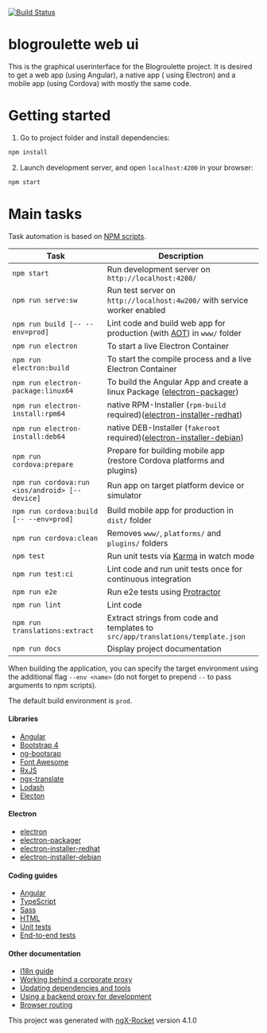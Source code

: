 [![Build Status](https://travis-ci.org/blogroulette/frontend-angular.svg?branch=master)](https://travis-ci.org/blogroulette/frontend-angular)

# blogroulette web ui

This is the graphical userinterface for the Blogroulette project.
It is desired to get a web app (using Angular), a native app ( using Electron) and a mobile app (using Cordova) with mostly the same code.

# Getting started

1. Go to project folder and install dependencies:
 ```sh
 npm install
 ```

2. Launch development server, and open `localhost:4200` in your browser:
 ```sh
 npm start
 ```

# Main tasks

Task automation is based on [NPM scripts](https://docs.npmjs.com/misc/scripts).

Task                            | Description
--------------------------------|--------------------------------------------------------------------------------------
`npm start`                     | Run development server on `http://localhost:4200/`
`npm run serve:sw`              | Run test server on `http://localhost:4w200/` with service worker enabled
`npm run build [-- --env=prod]` | Lint code and build web app for production (with [AOT](https://angular.io/guide/aot-compiler)) in `www/` folder
`npm run electron`		| To start a live Electron Container
`npm run electron:build`	| To start the compile process and a live Electron Container
`npm run electron-package:linux64` | To build the Angular App and create a linux Package ([electron-packager](https://github.com/electron-userland/electron-packager))
`npm run electron-install:rpm64` | native RPM-Installer (`rpm-build` required)([electron-installer-redhat](https://github.com/unindented/electron-installer-redhat))
`npm run electron-install:deb64` | native DEB-Installer (`fakeroot` required)([electron-installer-debian](https://github.com/unindented/electron-installer-debian))
`npm run cordova:prepare`       | Prepare for building mobile app (restore Cordova platforms and plugins)
`npm run cordova:run <ios/android> [--device]` | Run app on target platform device or simulator
`npm run cordova:build [-- --env=prod]`        | Build mobile app for production in `dist/` folder
`npm run cordova:clean`         | Removes `www/`, `platforms/` and `plugins/` folders
`npm test`                      | Run unit tests via [Karma](https://karma-runner.github.io) in watch mode
`npm run test:ci`               | Lint code and run unit tests once for continuous integration
`npm run e2e`                   | Run e2e tests using [Protractor](http://www.protractortest.org)
`npm run lint`                  | Lint code
`npm run translations:extract`  | Extract strings from code and templates to `src/app/translations/template.json`
`npm run docs`                  | Display project documentation

When building the application, you can specify the target environment using the additional flag `--env <name>` (do not
forget to prepend `--` to pass arguments to npm scripts).

The default build environment is `prod`.

#### Libraries

- [Angular](https://angular.io)
- [Bootstrap 4](https://getbootstrap.com)
- [ng-bootsrap](https://ng-bootstrap.github.io/)
- [Font Awesome](http://fontawesome.io)
- [RxJS](http://reactivex.io/rxjs)
- [ngx-translate](https://github.com/ngx-translate/core)
- [Lodash](https://lodash.com)
- [Electon](https://electronjs.org/)

#### Electron

- [electron](https://electronjs.org/)
- [electron-packager](https://github.com/electron-userland/electron-packager)
- [electron-installer-redhat](https://github.com/unindented/electron-installer-redhat)
- [electron-installer-debian](https://github.com/unindented/electron-installer-debian)

#### Coding guides

- [Angular](docs/coding-guides/angular.md)
- [TypeScript](docs/coding-guides/typescript.md)
- [Sass](docs/coding-guides/sass.md)
- [HTML](docs/coding-guides/html.md)
- [Unit tests](docs/coding-guides/unit-tests.md)
- [End-to-end tests](docs/coding-guides/e2e-tests.md)

#### Other documentation

- [I18n guide](docs/i18n.md)
- [Working behind a corporate proxy](docs/corporate-proxy.md)
- [Updating dependencies and tools](docs/updating.md)
- [Using a backend proxy for development](docs/backend-proxy.md)
- [Browser routing](docs/routing.md)

This project was generated with [ngX-Rocket](https://github.com/ngx-rocket/generator-ngx-rocket/)
version 4.1.0
